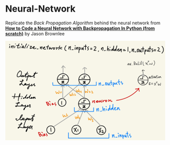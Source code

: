 # Neural-Network
Replicate the *Back Propagation Algorithm* behind the neural network from [**How to Code a Neural Network with Backpropagation In Python (from scratch)**](https://machinelearningmastery.com/implement-backpropagation-algorithm-scratch-python/) by Jason Brownlee


![MLP Network](MLP_network.jpg)
